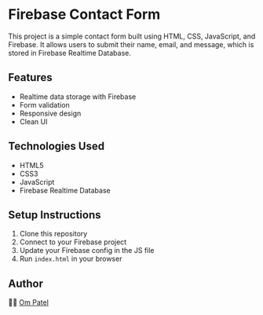 # Firebase Contact Form

This project is a simple contact form built using HTML, CSS, JavaScript, and Firebase. It allows users to submit their name, email, and message, which is stored in Firebase Realtime Database.

## Features

- Realtime data storage with Firebase
- Form validation
- Responsive design
- Clean UI

## Technologies Used

- HTML5
- CSS3
- JavaScript
- Firebase Realtime Database

## Setup Instructions

1. Clone this repository
2. Connect to your Firebase project
3. Update your Firebase config in the JS file
4. Run `index.html` in your browser

## Author

👨‍💻 [Om Patel](https://github.com/om7795)
